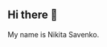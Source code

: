## Hi there 👋

My name is Nikita Savenko.

  


<!--  ![](https://github-profile-summary-cards.vercel.app/api/cards/stats?username=Nikitosiki&theme=buefy)ㅤㅤㅤ[![Top Langs](https://github-readme-stats.vercel.app/api/top-langs/?username=Nikitosiki&layout=compact)](https://github.com/anuraghazra/github-readme-stats)  -->

<!-- ![](https://github-profile-summary-cards.vercel.app/api/cards/profile-details?username=Nikitosiki&theme=buefy) -->
